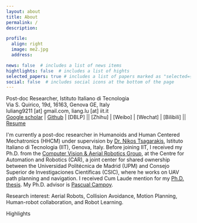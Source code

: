 ```yaml
---
layout: about
title: About
permalink: /
description: 

profile:
  align: right
  image: me2.jpg
  address: 

news: false  # includes a list of news items
hightlights: false  # includes a list of hights
selected_papers: true # includes a list of papers marked as "selected={true}"
social: false  # includes social icons at the bottom of the page
---
```


Post-doc Researcher, Istituto Italiano di Tecnologia<br>
Via S. Quirico, 19d, 16163, Genova GE, Italy<br>
luliang9211 [at] gmail.com, liang.lu [at] iit.it<br>
[Google scholar](https://scholar.google.com/citations?user=NdzvNS8AAAAJ) | [Github](https://github.com/captjulian) | [DBLP] || [Zhihu] | [Weibo] | [Wechat] | [Bilibili] || [Resume](http://captjulian.github.io/assets/files/../../../../../assets/files/cv_Liang_Lu.pdf)

I'm currently a post-doc researcher in Humanoids and Human Centered Mechatronics (HHCM) under supervision by [Dr. Nikos Tsagarakis](https://scholar.google.com/citations?user=-ykAQ-0AAAAJ&hl), Istituto Italiano di Tecnologia (IIT), Genova, Italy. Before joining IIT, I received my Ph.D. from the [Computer Vision & Aerial Robotics Group](https://cvar-upm.github.io/), at the Centre for Automation and Robotics (CAR), a joint center for shared ownership between the Universidad Politécnica de Madrid (UPM) and Consejo Superior de Investigaciones Científicas (CSIC), where he works on UAV path planning and navigation. I received Cum Laude mention for my [Ph.D. thesis](https://oa.upm.es/67301/). My Ph.D. advisor is [Pascual Campoy](https://scholar.google.com/citations?user=apPMLQ4AAAAJ).

Research interest: Aerial Robots, Collision Avoidance, Motion Planning, Human-robot collaboration, and Robot Learning.

Highlights
